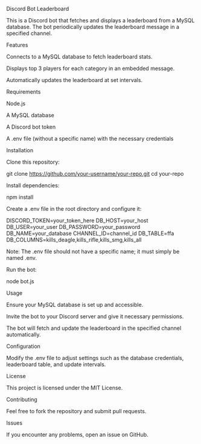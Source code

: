 Discord Bot Leaderboard

This is a Discord bot that fetches and displays a leaderboard from a MySQL database. The bot periodically updates the leaderboard message in a specified channel.

Features

Connects to a MySQL database to fetch leaderboard stats.

Displays top 3 players for each category in an embedded message.

Automatically updates the leaderboard at set intervals.

Requirements

Node.js

A MySQL database

A Discord bot token

A .env file (without a specific name) with the necessary credentials

Installation

Clone this repository:

git clone https://github.com/your-username/your-repo.git
cd your-repo

Install dependencies:

npm install

Create a .env file in the root directory and configure it:

DISCORD_TOKEN=your_token_here
DB_HOST=your_host
DB_USER=your_user
DB_PASSWORD=your_password
DB_NAME=your_database
CHANNEL_ID=channel_id
DB_TABLE=ffa
DB_COLUMNS=kills_deagle,kills_rifle,kills_smg,kills_all

Note: The .env file should not have a specific name; it must simply be named .env.

Run the bot:

node bot.js

Usage

Ensure your MySQL database is set up and accessible.

Invite the bot to your Discord server and give it necessary permissions.

The bot will fetch and update the leaderboard in the specified channel automatically.

Configuration

Modify the .env file to adjust settings such as the database credentials, leaderboard table, and update intervals.

License

This project is licensed under the MIT License.

Contributing

Feel free to fork the repository and submit pull requests.

Issues

If you encounter any problems, open an issue on GitHub.
